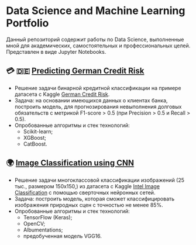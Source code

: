 # Data Science and Machine Learning Portfolio
Данный репозиторий содержит работы по Data Science, выполненные мной для академических, самостоятельных и профессиональных целей. Представлен в виде Jupyter Notebooks.

## :credit_card: :de: [Predicting German Credit Risk](https://github.com/Olegi0n/data-science-portfolio/blob/main/Predicting%20German%20Credit%20Risk.ipynb)

- Решение задачи бинарной кредитной классификации на примере датасета с Kaggle [German Credit Risk](https://www.kaggle.com/uciml/german-credit).
- Задача: на основании имеющихся данных о клиентах банка, построить модель, для прогнозирования невыполнения долговых обязательств с метрикой F1-score > 0.5 (при Precision > 0.5 и Recall > 0.5).
- Опробованные алгоритмы и стек технологий:
    * Scikit-learn;
    * XGBoost;
    * CatBoost. 

## :earth_africa: [Image Classification using CNN](https://github.com/Olegi0n/data-science-portfolio/blob/main/Intel_Image_Classification.ipynb)

- Решение задачи многоклассовой классификации изображений (25 тыс., размером 150x150,) из датасета с Kaggle [Intel Image Classification](https://www.kaggle.com/puneet6060/intel-image-classification) с помощью cверточных нейронных сетей. 
- Задача: построить модель, которая сможет классифицировать изображения природных сцен с точностью не менее 85%.
- Опробованные алгоритмы и стек технологий:
    * TensorFlow (Keras);
    * OpenCV;
    * Albumentations;
    * предобученная модель VGG16.
